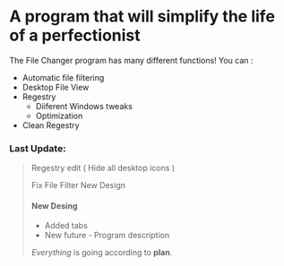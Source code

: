 # A program that will simplify the life of a perfectionist


The File Changer program has many different functions!
You can :
- Automatic file filtering
- Desktop File View
- Regestry
    - Diiferent Windows tweaks
    - Optimization
- Clean Regestry

### Last Update: 
> Regestry edit ( Hide all  desktop icons )
>
> Fix File Filter 
> New Design 
> #### New Desing
>
> - Added tabs
> - New future - Program description
>
>  *Everything* is going according to **plan**.
